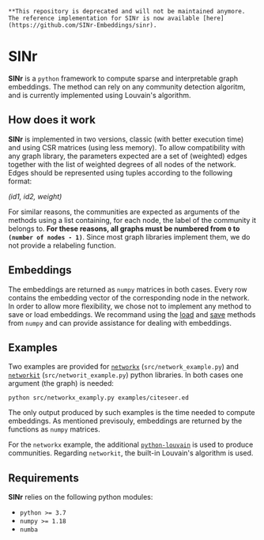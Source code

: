 ~~~
**This repository is deprecated and will not be maintained anymore. The reference implementation for SINr is now available [here](https://github.com/SINr-Embeddings/sinr).
~~~

# SINr

**SINr** is a `python` framework to compute sparse and interpretable graph embeddings. The method can rely on any community detection algoritm, and is currently implemented using Louvain's algorithm. 

## How does it work

**SINr** is implemented in two versions, classic (with better execution time) and using CSR matrices (using less memory). To allow compatibility with any graph library, the parameters expected are a set of (weighted) edges together with the list of weighted degrees of all nodes of the network. 
Edges should be represented using tuples according to the following format: 

*(id1, id2, weight)*

For similar reasons, the communities are expected as arguments of the methods using a list containing, for each node, the label of the community it belongs to. 
**For these reasons, all graphs must be numbered from `0` to `(number of nodes - 1)`**. Since most graph libraries implement them, we do not provide a relabeling function.

## Embeddings

The embeddings are returned as `numpy` matrices in both cases. Every row contains the embedding vector of the corresponding node in the network. 
In order to allow more flexibility, we chose not to implement any method to save or load embeddings. We recommand using the [load](https://numpy.org/doc/stable/reference/generated/numpy.load.html#numpy.load) and [save](https://numpy.org/doc/stable/reference/generated/numpy.save.html) methods from `numpy` and can provide assistance for dealing with embeddings.  

## Examples

Two examples are provided for [`networkx`](https://networkx.github.io/) (`src/network_example.py`) and [`networkit`](https://networkit.github.io/) (`src/networit_example.py`) python libraries. In both cases one argument (the graph) is needed:

`python src/networkx_examply.py examples/citeseer.ed`

The only output produced by such examples is the time needed to compute embeddings. As mentioned previsouly, embeddings are returned by the functions as `numpy` matrices. 

For the `networkx` example, the additional [`python-louvain`](https://github.com/taynaud/python-louvain) is used to produce communities. Regarding `networkit`, the built-in Louvain's algorithm is used. 

## Requirements

**SINr** relies on the following python modules:

* `python >= 3.7`
* `numpy >= 1.18`
* `numba`
